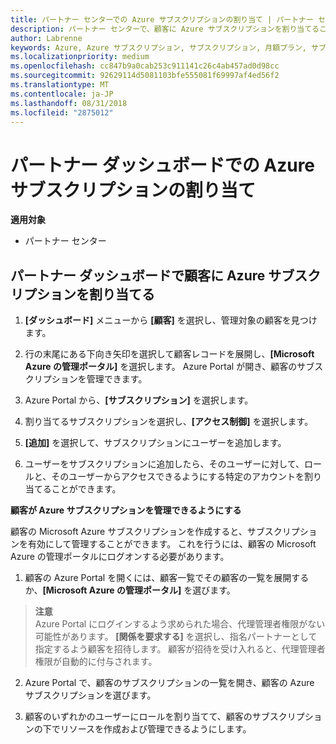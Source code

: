 ```yaml
---
title: パートナー センターでの Azure サブスクリプションの割り当て | パートナー センター
description: パートナー センターで、顧客に Azure サブスクリプションを割り当てることができるようになりました。顧客自身によるサブスクリプションの管理を有効にすることもできます
author: Labrenne
keywords: Azure, Azure サブスクリプション, サブスクリプション, 月額プラン, サブスクリプションの割り当て, Azure サブスクリプションの管理
ms.localizationpriority: medium
ms.openlocfilehash: cc847b9a0cab253c911141c26c4ab457ad0d98cc
ms.sourcegitcommit: 92629114d5081103bfe555081f69997af4ed56f2
ms.translationtype: MT
ms.contentlocale: ja-JP
ms.lasthandoff: 08/31/2018
ms.locfileid: "2875012"
---
```

# <a name="assign-azure-subscriptions-in-the-partner-dashboard"></a>パートナー ダッシュボードでの Azure サブスクリプションの割り当て

**適用対象**

-  パートナー センター
 
## <a name="assign-azure-subcriptions-to-your-customers-in-the-partner-dashboard"></a>パートナー ダッシュボードで顧客に Azure サブスクリプションを割り当てる

1. **[ダッシュボード]** メニューから **[顧客]** を選択し、管理対象の顧客を見つけます。

2.  行の末尾にある下向き矢印を選択して顧客レコードを展開し、**[Microsoft Azure の管理ポータル]** を選択します。 Azure Portal が開き、顧客のサブスクリプションを管理できます。 

4. Azure Portal から、**[サブスクリプション]** を選択します。

5. 割り当てるサブスクリプションを選択し、**[アクセス制御]** を選択します。

6. **[追加]** を選択して、サブスクリプションにユーザーを追加します。 

7. ユーザーをサブスクリプションに追加したら、そのユーザーに対して、ロールと、そのユーザーからアクセスできるようにする特定のアカウントを割り当てることができます。 

**顧客が Azure サブスクリプションを管理できるようにする**

顧客の Microsoft Azure サブスクリプションを作成すると、サブスクリプションを有効にして管理することができます。 これを行うには、顧客の Microsoft Azure の管理ポータルにログオンする必要があります。 

1.  顧客の Azure Portal を開くには、顧客一覧でその顧客の一覧を展開するか、**[Microsoft Azure の管理ポータル]** を選びます。
    
 >**注意** <br> Azure Portal にログインするよう求められた場合、代理管理者権限がない可能性があります。 **[関係を要求する]** を選択し、指名パートナーとして指定するよう顧客を招待します。 顧客が招待を受け入れると、代理管理者権限が自動的に付与されます。 

2.  Azure Portal で、顧客のサブスクリプションの一覧を開き、顧客の Azure サブスクリプションを選びます。

3.  顧客のいずれかのユーザーにロールを割り当てて、顧客のサブスクリプションの下でリソースを作成および管理できるようにします。



